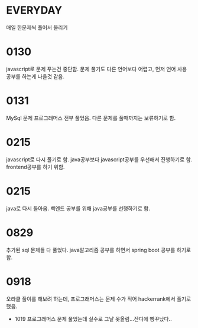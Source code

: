# EVERYDAY
매일 한문제씩 풀어서 올리기

# 0130
javascript로 문제 푸는건 중단함.
문제 풀기도 다른 언어보다 어렵고, 먼저 언어 사용 공부를 하는게 나을것 같음.

# 0131
MySql 문제 프로그래머스 전부 풀었음.
다른 문제를 풀때까지는 보류하기로 함.

# 0215
javascript로 다시 풀기로 함.
java공부보다 javascript공부를 우선해서 진행하기로 함. frontend공부를 하기 위함.

# 0215
java로 다시 돌아옴.
백엔드 공부를 위해 java공부를 선행하기로 함.

# 0829
추가된 sql 문제들 다 풀었다.
java알고리즘 공부를 하면서 spring boot 공부를 하기로 함.

# 0918
오라클 풀이를 해보려 하는데, 프로그래머스는 문제 수가 적어 hackerrank에서 풀기로 했음.

* 1019
프로그래머스 문제 풀었는데 실수로 그날 못올림...잔디에 빵꾸났다..
